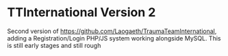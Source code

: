 # TTInternational Version 2

Second version of https://github.com/Laogaeth/TraumaTeamInternational, adding a Registration/Login PHP/JS system working alongside MySQL.
This is still early stages and still rough
